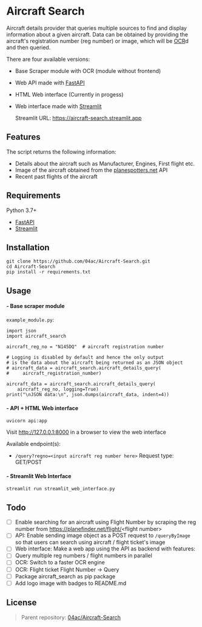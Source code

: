 # Aircraft Search

Aircraft details provider that queries multiple sources to find and display information about a given aircraft. Data can be obtained by providing the aircraft's registration number (reg number) or image, which will be [OCR](https://en.wikipedia.org/wiki/Optical_character_recognition)d and then queried.

There are four available versions:

- Base Scraper module with OCR (module without frontend)
- Web API made with [FastAPI](https://github.com/tiangolo/fastapi/)
- HTML Web interface (Currently in progess)
- Web interface made with [Streamlit](https://github.com/streamlit/streamlit)
  
  Streamlit URL: https://aircraft-search.streamlit.app

## Features

The script returns the following information:

- Details about the aircraft such as Manufacturer, Engines, First flight etc.
- Image of the aircraft obtained from the [planespotters.net](https://www.planespotters.net/photo/api) API
- Recent past flights of the aircraft

## Requirements

Python 3.7+

- [FastAPI](https://github.com/tiangolo/fastapi/)
- [Streamlit](https://github.com/streamlit/streamlit)

## Installation

```
git clone https://github.com/04ac/Aircraft-Search.git
cd Aircraft-Search
pip install -r requirements.txt
```

## Usage

#### - Base scraper module

`example_module.py`:

```
import json
import aircraft_search

aircraft_reg_no = "N145DQ"  # aircraft registration number

# Logging is disabled by default and hence the only output
# is the data about the aircraft being returned as an JSON object
# aircraft_data = aircraft_search.aircraft_details_query(
#     aircraft_registration_number)

aircraft_data = aircraft_search.aircraft_details_query(
    aircraft_reg_no, logging=True)
print("\nJSON data:\n", json.dumps(aircraft_data, indent=4))

```

#### - API + HTML Web interface

```
uvicorn api:app
```

Visit http://127.0.0.1:8000 in a browser to view the web interface

Available endpoint(s):

- `/query?regno=<input aircraft reg number here>` Request type: GET/POST

#### - Streamlit Web Interface

```
streamlit run streamlit_web_interface.py
```

## Todo

- [ ] Enable searching for an aircraft using Flight Number by scraping the reg number from https://planefinder.net/flight/<flight number\>
- [ ] API: Enable sending image object as a POST request to `/queryByImage` so that users can search using aircraft / flight ticket's image
- [ ] Web interface: Make a web app using the API as backend with features:
- [ ] Query multiple reg numbers / flight numbers in parallel
- [ ] OCR: Switch to a faster OCR engine
- [ ] OCR: Flight ticket Flight Number -> Query
- [ ] Package aircraft_search as pip package
- [ ] Add logo image with badges to README.md

## License

> Parent repository: [04ac/Aircraft-Search](https://github.com/04ac/Aircraft-Search)
